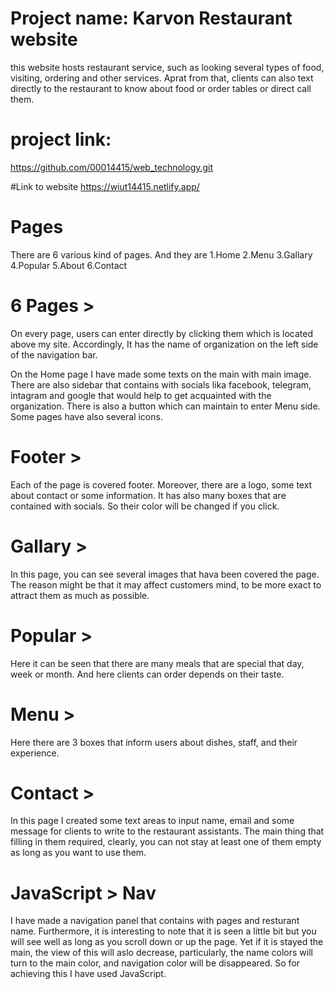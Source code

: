 # Project name: Karvon Restaurant website

this website hosts restaurant service, such as looking several types of food, visiting, ordering and other services. 
Aprat from that, clients can also text directly to the restaurant to know about food or order tables or direct call them.



# project link:
https://github.com/00014415/web_technology.git 

#Link to website
https://wiut14415.netlify.app/


# Pages
There are 6 various kind of pages. And they are
1.Home
2.Menu
3.Gallary
4.Popular
5.About
6.Contact


# 6 Pages > 

On every page, users can enter directly by clicking them which is located above my site. Accordingly, It has the name of organization on the left side of the navigation bar.  

On the Home page I have made some texts on the main with main image. There are also sidebar that contains with socials lika facebook, telegram, intagram and google that would help to get acquainted with the organization. There is also a button which can maintain to enter Menu side.
Some pages have also several icons.

# Footer >

Each of the page is covered footer. Moreover, there are a logo, some text about contact or some information.
It has also many boxes that are contained with socials. So their color will be changed if you click.

# Gallary >

In this page, you can see several images that hava been covered the page. The reason might be that it may affect customers mind, to be more exact to attract them as much as possible. 

# Popular >

Here it can be seen that there are many meals that are special that day, week or month. And here clients can order depends on their taste.

# Menu > 

Here there are 3 boxes that inform users about dishes, staff, and their experience.

# Contact >

In this page I created some text areas to input name, email
 and some message for clients to write to the restaurant assistants. The main thing that filling in them required, clearly, you can not stay at least one of them empty as long as you want to use them.

# JavaScript > Nav

I have made a navigation panel that contains with pages and resturant name. Furthermore, it is interesting to note that it is seen a little bit but you will see well as long as you scroll down or up the page. Yet if it is stayed the main, the view of this will aslo decrease, particularly, the name colors will turn to the main color, and navigation color will be disappeared. So for achieving this I have used JavaScript.



